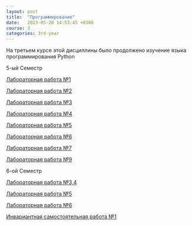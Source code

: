 ```yaml
---
layout: post
title:  "Программирование"
date:   2023-05-28 14:53:45 +0300
course: 3
categories: 3rd-year
---
```


На третьем курсе этой дисциплины было продолжено изучение языка программирования Python


5-ый Семестр

<div>
    <p><a href="https://github.com/NikitaMozgovoy/prog-5/tree/main/%D0%BB%D1%80%201">Лабораторная работа №1</a></p>
    <p><a href="https://github.com/NikitaMozgovoy/prog-5/blob/main/lr2.py">Лабораторная работа №2</a></p>
    <p><a href="https://github.com/NikitaMozgovoy/prog-5/blob/main/%D0%BB%D1%80%203.md">Лабораторная работа №3</a></p>
    <p><a href="https://github.com/NikitaMozgovoy/prog-5/tree/main/%D0%BB%D1%80%204">Лабораторная работа №4</a></p>
    <p><a href="https://colab.research.google.com/drive/1S5h0NwvO0hhGZOC9VGmQZdsuwBh3IX87?usp=sharing">Лабораторная работа №5</a></p>
    <p><a href="https://github.com/NikitaMozgovoy/prog-5/blob/main/lr6.py">Лабораторная работа №6</a></p>
    <p><a href="https://github.com/NikitaMozgovoy/prog-5/tree/main/%D0%BB%D1%80%207">Лабораторная работа №7</a></p>
    <p><a href="https://colab.research.google.com/drive/1pFodTyYjw5BOwefDYHpqanAYg2r_igDp?usp=sharing">Лабораторная работа №9</a></p>
</div>

6-ой Семестр

<div>
    <p><a href="https://colab.research.google.com/drive/1x88RHPEvf54rNIESadx79J8zieGWWDt6?usp=sharing">Лабораторная работа №3,4</a></p>
    <p><a href="https://colab.research.google.com/drive/1LLCKGlpMh5AUVfAya9-dklXNg5c8_ume?usp=sharing">Лабораторная работа №5</a></p>
    <p><a href="https://colab.research.google.com/drive/1KCBW2MgPldTU37Hr0SPI1zO_bPCMC7l1?usp=sharing">Лабораторная работа №6</a></p>
    <p><a href="https://colab.research.google.com/drive/13AeGEGsHXbpjJ8aw-TTNBzncD0toKcaX?usp=sharing">Инвариантная самостоятельная работа №1</a></p>
</div>